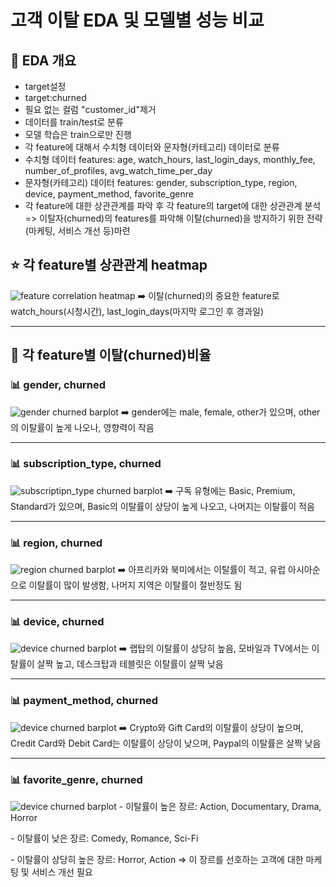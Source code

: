 # 고객 이탈 EDA 및 모델별 성능 비교

## 🧾 EDA 개요

- target설정
- target:churned
- 필요 없는 컬럼 "customer_id"제거
- 데이터를 train/test로 분류
- 모델 학습은 train으로만 진행
- 각 feature에 대해서 수치형 데이터와 문자형(카테고리) 데이터로 분류
- 수치형 데이터 features: age, watch_hours, last_login_days, monthly_fee, number_of_profiles, avg_watch_time_per_day
- 문자형(카테고리) 데이터 features: gender, subscription_type, region, device, payment_method, favorite_genre
- 각 feature에 대한 상관관계를 파악 후 각 feature의 target에 대한 상관관계 분석 => 이탈자(churned)의 features를 파악해 이탈(churned)을 방지하기 위한 전략(마케팅, 서비스 개선 등)마련

## ⭐ 각 feature별 상관관계 heatmap
![feature correlation heatmap](EDA/images/feature-correlation.png)
➡️ 이탈(churned)의 중요한 feature로 watch_hours(시청시간), last_login_days(마지막 로그인 후 경과일)

---

## 🧾 각 feature별 이탈(churned)비율

### 📊 gender, churned
![gender churned barplot](EDA/images/gender_churned.png)
️️️️️️️️➡️ gender에는 male, female, other가 있으며, other의 이탈률이 높게 나오나, 영향력이 작음

---

### 📊 subscription_type, churned
![subscriptipn_type churned barplot](EDA/images/subscription_churned.png)
️️️️️️️➡️ 구독 유형에는 Basic, Premium, Standard가 있으며, Basic의 이탈률이 상당이 높게 나오고, 나머지는 이탈률이 적음

---

### 📊 region, churned
![region churned barplot](EDA/images/region_churned.png)
️️️️️️➡️ 아프리카와 북미에서는 이탈률이 적고, 유럽 아시아순으로 이탈률이 많이 발생함, 나머지 지역은 이탈률이 절반정도 됨

---

### 📊 device, churned
![device churned barplot](EDA/images/device_churned.png)
️️️️️➡️ 랩탑의 이탈률이 상당히 높음, 모바일과 TV에서는 이탈률이 살짝 높고, 데스크탑과 테블릿은 이탈률이 살짝 낮음

---

### 📊 payment_method, churned
![device churned barplot](EDA/images/payment_churned.png)
️️️️️➡️ Crypto와 Gift Card의 이탈률이 상당이 높으며, Credit Card와 Debit Card는 이탈률이 상당이 낮으며, Paypal의 이탈률은 살짝 낮음

---

### 📊 favorite_genre, churned
![device churned barplot](EDA/images/genre_churned.png)
️️️️️- 이탈률이 높은 장르: Action, Documentary, Drama, Horror

️️️️- 이탈률이 낮은 장르: Comedy, Romance, Sci-Fi

️️️️- 이탈률이 상당히 높은 장르: Horror, Action => 이 장르를 선호하는 고객에 대한 마케팅 및 서비스 개선 필요